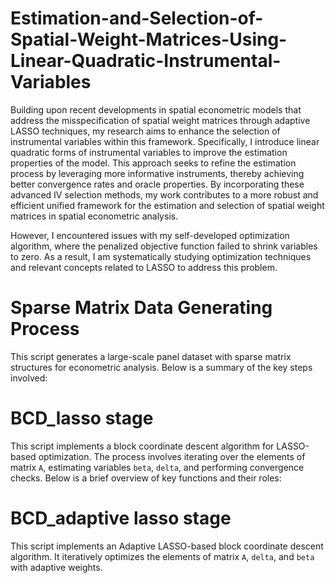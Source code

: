 # Estimation-and-Selection-of-Spatial-Weight-Matrices-Using-Linear-Quadratic-Instrumental-Variables
Building upon recent developments in spatial econometric models that address the misspecification of spatial weight matrices through adaptive LASSO techniques, my research aims to enhance the selection of instrumental variables within this framework. Specifically, I introduce linear quadratic forms of instrumental variables to improve the estimation properties of the model. This approach seeks to refine the estimation process by leveraging more informative instruments, thereby achieving better convergence rates and oracle properties. By incorporating these advanced IV selection methods, my work contributes to a more robust and efficient unified framework for the estimation and selection of spatial weight matrices in spatial econometric analysis.

However, I encountered issues with my self-developed optimization algorithm, where the penalized objective function failed to shrink variables to zero. As a result, I am systematically studying optimization techniques and relevant concepts related to LASSO to address this problem.

Sparse Matrix Data Generating Process
=====
This script generates a large-scale panel dataset with sparse matrix structures for econometric analysis. Below is a summary of the key steps involved:


BCD_lasso stage
=====
This script implements a block coordinate descent algorithm for LASSO-based optimization. The process involves iterating over the elements of matrix `A`, estimating variables `beta`, `delta`, and performing convergence checks. Below is a brief overview of key functions and their roles:


BCD_adaptive lasso stage
=====
This script implements an Adaptive LASSO-based block coordinate descent algorithm. It iteratively optimizes the elements of matrix `A`, `delta`, and `beta` with adaptive weights.
